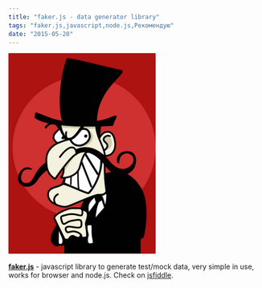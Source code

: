 ```yaml
---
title: "faker.js - data generator library"
tags: "faker.js,javascript,node.js,Рекомендую"
date: "2015-05-20"
---
```


[![faker.js](images/687474703a2f2f696d6775722e636f6d2f4b69696e512e706e67.png)](https://github.com/marak/Faker.js/)

**[faker.js](https://github.com/marak/Faker.js/)** - javascript library to generate test/mock data, very simple in use, works for browser and node.js. Check on [jsfiddle](http://jsfiddle.net/STEVER/mbahwx0y/).
